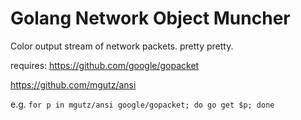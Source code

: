Golang Network Object Muncher
=============================

Color output stream of network packets.
pretty pretty.

requires:
https://github.com/google/gopacket

https://github.com/mgutz/ansi

e.g.
`for p in mgutz/ansi google/gopacket; do go get $p; done`


